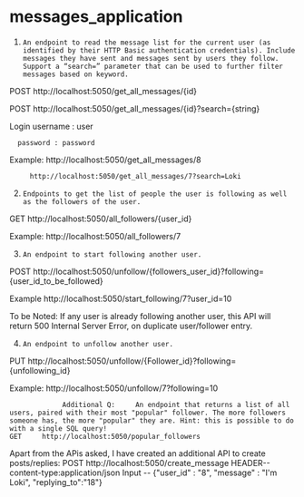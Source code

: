 # messages_application
1.     An endpoint to read the message list for the current user (as identified by their HTTP Basic authentication credentials). Include messages they have sent and messages sent by users they follow. Support a “search=” parameter that can be used to further filter messages based on keyword.

POST http://localhost:5050/get_all_messages/{id}

POST http://localhost:5050/get_all_messages/{id}?search={string}

Login username : user 

      password : password



Example: http://localhost:5050/get_all_messages/8

         http://localhost:5050/get_all_messages/7?search=Loki

 

2.     Endpoints to get the list of people the user is following as well as the followers of the user.

GET http://localhost:5050/all_followers/{user_id}



Example: http://localhost:5050/all_followers/7



3.     An endpoint to start following another user.

POST http://localhost:5050/unfollow/{followers_user_id}?following={user_id_to_be_followed}



Example http://localhost:5050/start_following/7?user_id=10

To be Noted: If any user is already following another user, this API will return 500 Internal Server Error, on duplicate user/follower entry.

4.     An endpoint to unfollow another user. 



PUT http://localhost:5050/unfollow/{Follower_id}?following={unfollowing_id}



Example: http://localhost:5050/unfollow/7?following=10





                 Additional Q:     An endpoint that returns a list of all users, paired with their most "popular" follower. The more followers someone has, the more "popular" they are. Hint: this is possible to do with a single SQL query!
    GET     http://localhost:5050/popular_followers

Apart from the APis asked, I have created an additional API to create posts/replies:
POST http://localhost:5050/create_message
HEADER--   content-type:application/json
Input -- {"user_id" : "8", "message" : "I'm Loki", "replying_to":"18"}
